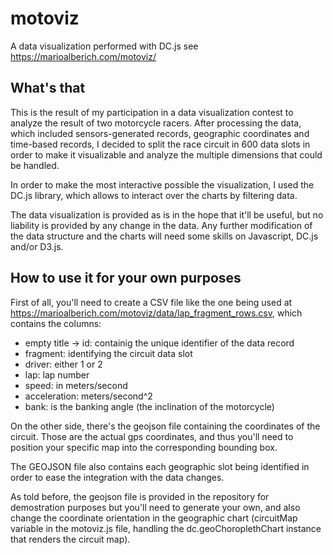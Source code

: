 # motoviz
A data visualization performed with DC.js see https://marioalberich.com/motoviz/

## What's that

This is the result of my participation in a data visualization contest to analyze the result of two motorcycle racers.  After processing the data, which included sensors-generated records, geographic coordinates and time-based records, I decided to split the race circuit in 600 data slots in order to make it visualizable and analyze the multiple dimensions that could be handled.

In order to make the most interactive possible the visualization, I used the DC.js library, which allows to interact over the charts by filtering data.

The data visualization is provided as is in the hope that it'll be useful, but no liability is provided by any change in the data. Any further modification of the data structure and the charts will need some skills on Javascript, DC.js and/or D3.js.

## How to use it for your own purposes

First of all, you'll need to create a CSV file like the one being used at https://marioalberich.com/motoviz/data/lap_fragment_rows.csv, which contains the columns:

* empty title -> id: containig the unique identifier of the data record
* fragment: identifying the circuit data slot
* driver: either 1 or 2
* lap: lap number
* speed: in meters/second
* acceleration: meters/second^2
* bank: is the banking angle (the inclination of the motorcycle)

On the other side, there's the geojson file containing the coordinates of the circuit. Those are the actual gps coordinates, and thus you'll need to position your specific map into the corresponding bounding box.

The GEOJSON file also contains each geographic slot being identified in order to ease the integration with the data changes.

As told before, the geojson file is provided in the repository for demostration purposes but you'll need to generate your own, and also change the coordinate orientation in the geographic chart (circuitMap variable in the motoviz.js file, handling the dc.geoChoroplethChart instance that renders the circuit map).
